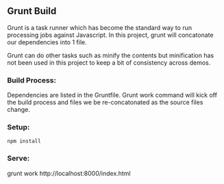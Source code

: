 ## Grunt Build

Grunt is a task runner which has become the standard way to run processing jobs against Javascript.  In this project, grunt will concatonate our dependencies into 1 file.

Grunt can do other tasks such as minify the contents but minification has not been used in this project to keep a bit of consistency across demos.

### Build Process:
Dependencies are listed in the Gruntfile. Grunt work command will kick off the build process and files we be re-concatonated as the source files change.

### Setup:
`
npm install
`

### Serve:
grunt work
http://localhost:8000/index.html


